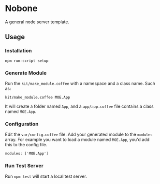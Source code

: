 # Nobone

A general node server template.

## Usage

### Installation

    npm run-script setup

### Generate Module

Run the `kit/make_module.coffee` with a namespace and a class name. Such as:

    kit/make_module.coffee MOE.App

It will create a folder named `App`, and a `app/app.coffee` file contains a class named `MOE.App`.

### Configuration

Edit the `var/config.coffee` file. Add your generated module to the `modules` array. For example you want to load a module named `MOE.App`, you'd add this to the config file.

    modules: ['MOE.App']

### Run Test Server

Run `npm test` will start a local test server.